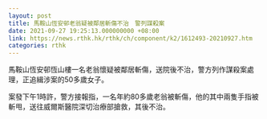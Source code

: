 ```yaml
---
layout: post
title: 馬鞍山恆安邨老翁疑被鄰居斬傷不治　警列謀殺案
date: 2021-09-27 19:25:13.000000000 +08:00
link: https://news.rthk.hk/rthk/ch/component/k2/1612493-20210927.htm
categories: rthk
---
```


馬鞍山恆安邨恆山樓一名老翁懷疑被鄰居斬傷，送院後不治，警方列作謀殺案處理，正追緝涉案的50多歲女子。

案發下午1時許，警方接報指，一名年約80多歲老翁被斬傷，他的其中兩隻手指被斬甩，送往威爾斯醫院深切治療部搶救，其後不治。
